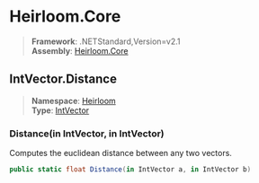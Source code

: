 # Heirloom.Core

> **Framework**: .NETStandard,Version=v2.1  
> **Assembly**: [Heirloom.Core][0]  

## IntVector.Distance

> **Namespace**: [Heirloom][0]  
> **Type**: [IntVector][1]  

### Distance(in IntVector, in IntVector)

Computes the euclidean distance between any two vectors.

```cs
public static float Distance(in IntVector a, in IntVector b)
```

[0]: ../../../Heirloom.Core.md
[1]: ../IntVector.md
